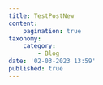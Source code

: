```yaml
---
title: TestPostNew
content:
    pagination: true
taxonomy:
    category:
        - Blog
date: '02-03-2023 13:59'
published: true
---
```


